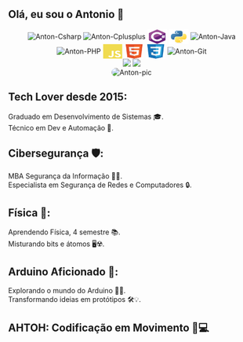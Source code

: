 ## Olá, eu sou o Antonio 👋

    
<div align="center">
  <img align="center" alt="Anton-Csharp" height="30" width="40" src="https://cdn.jsdelivr.net/gh/devicons/devicon/icons/c/c-original.svg" />
  <img align="center" alt="Anton-Cplusplus" height="30" width="40" src="https://cdn.jsdelivr.net/gh/devicons/devicon/icons/cplusplus/cplusplus-original.svg" />
  <img align="center" alt="Anton-Csharp" height="30" width="40" src="https://raw.githubusercontent.com/devicons/devicon/master/icons/csharp/csharp-original.svg">
  <img align="center" alt="Anton-Python" height="30" width="40" src="https://raw.githubusercontent.com/devicons/devicon/master/icons/python/python-original.svg">
  <img align="center" alt="Anton-Java" height="30" width="40" src="https://cdn.jsdelivr.net/gh/devicons/devicon/icons/java/java-original-wordmark.svg" />
  <img align="center" alt="Anton-PHP" height="30" width="40" src="https://cdn.jsdelivr.net/gh/devicons/devicon/icons/php/php-original.svg" />
  <img align="center" alt="Anton-JavaScript" height="30" width="40" src="https://raw.githubusercontent.com/devicons/devicon/master/icons/javascript/javascript-plain.svg"/>
  <img align="center" alt="Anton-HTML5" height="30" width="40" src="https://raw.githubusercontent.com/devicons/devicon/master/icons/html5/html5-original.svg"/>
  <img align="center" alt="Anton-CSS3" height="30" width="40" src="https://raw.githubusercontent.com/devicons/devicon/master/icons/css3/css3-original.svg"/>
  <img align="center" alt="Anton-Git" height="40" width="40" src="https://media.discordapp.net/attachments/971008730533605396/1141760275469570159/pngegg.png?width=676&height=676"/>
</div>
<div align="center"> 
  <a href="https://www.youtube.com/channel/UC_nHvbOXLe5aLFZKhEYdM0Q" target="_blank" rel="noopener"><img src="https://img.shields.io/badge/YouTube-FF0000?style=for-the-badge&logo=youtube&logoColor=white" target="_blank" rel="noopener"></a>
  <a href="https://www.linkedin.com/in/antonio-analyst/" target="_blank" rel="noopener"><img src="https://img.shields.io/badge/-LinkedIn-%230077B5?style=for-the-badge&logo=linkedin&logoColor=white" target="_blank" rel="noopener"></a> 
</div>
<div align="center">
  <img alt="Anton-pic" height="150" style="border-radius: 50px;" src="https://cdn.discordapp.com/attachments/790735814521913364/938098989943906314/anigif.gif"/>  
</div>


<h2>Tech Lover desde 2015:</h2>
<p>Graduado em Desenvolvimento de Sistemas 🎓.<br>
Técnico em Dev e Automação 🤖.</p>

<h2>Cibersegurança 🛡️:</h2>
<p>MBA Segurança da Informação 🕵️‍♂️.<br>
Especialista em Segurança de Redes e Computadores 🔒.</p>

<h2>Física 🚀:</h2>
<p>Aprendendo Física, 4 semestre 📚.<br>
Misturando bits e átomos 🖥️☢️.</p>

<h2>Arduino Aficionado 🤖:</h2>
<p>Explorando o mundo do Arduino 🔌🚀.<br>
Transformando ideias em protótipos 🛠️💡.</p>

<h2>AHTOH: Codificação em Movimento 🤖💻 <h2>




